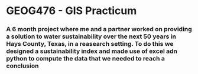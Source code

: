 # GEOG476 - GIS Practicum
### A 6 month project where me and a partner worked on providing a solution to water sustainability over the next 50 years in Hays County, Texas, in a reasearch setting. To do this we designed a sustainability index and made use of excel adn python to compute the data that we needed to reach a conclusion
